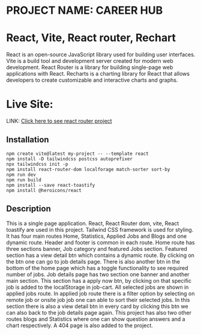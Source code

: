 # PROJECT NAME: CAREER HUB

# React, Vite, React router, Rechart 
React is an open-source JavaScript library used for building user interfaces.
Vite is a build tool and development server created for modern web development.
React Router is a library for building single-page web applications with React. 
Recharts is a charting library for React that allows developers to create customizable and interactive charts and graphs. 

# Live Site: 
LINK: [Click here to see react router project](https://careerhub-asg-9-jazz.netlify.app/) 
## Installation

```Command Prompt
npm create vite@latest my-project -- --template react
npm install -D tailwindcss postcss autoprefixer
npx tailwindcss init -p
npm install react-router-dom localforage match-sorter sort-by
npm run dev
npm run build
npm install --save react-toastify
npm install @heroicons/react
```

## Description
This is a single page application. React, React Router dom, vite, React toastify are used in this project. Tailwind CSS framework is used for styling. It has four main routes Home, Statistics, Applied Jobs and Blogs and one dynamic route. Header and footer is common in each route. Home route has three sections banner, Job category and featured Jobs section. Featured section has a view detail btn which contains a dynamic route. By clicking on the btn one can go to job details page. There is also another btn in the bottom of the home page which has a toggle functionality to see required number of jobs. Job details page has two section one banner and another main section. This section has a apply now btn, by clicking on that specific job is added to the localStorage in job-cart. All selected jobs are shown in applied jobs route. In applied job route there is a filter option by selecting on remote job or onsite job job one can able to sort their selected jobs. In this section there is also a view detail btn in every card by clicking this btn we can also back to the job details page again. This project has also two other routes blogs and Statistics where one can show question answers and a chart respectively. A 404 page is also added to the project.
```



